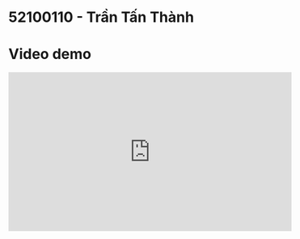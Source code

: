 # 52100110 - Trần Tấn Thành

# Video demo

<iframe width="560" height="315" src="https://www.youtube.com/embed/XwJ_8ueKKck?si=SGITJapaYXybLvT_" title="YouTube video player" frameborder="0" allow="accelerometer; autoplay; clipboard-write; encrypted-media; gyroscope; picture-in-picture; web-share" allowfullscreen></iframe>
